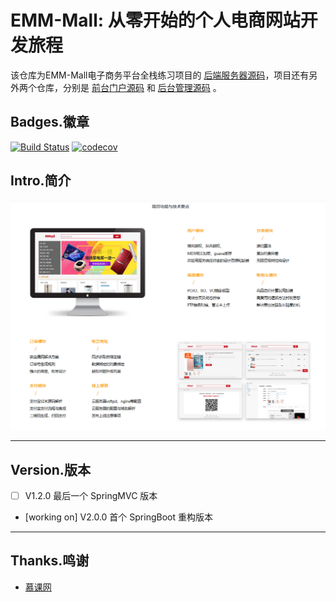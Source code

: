 # EMM-Mall: 从零开始的个人电商网站开发旅程

该仓库为EMM-Mall电子商务平台全栈练习项目的 [后端服务器源码](https://github.com/Emmettwoo/EMM-Mall-Backend)，项目还有另外两个仓库，分别是 [前台门户源码](https://github.com/Emmettwoo/EMM-Mall-Portal) 和 [后台管理源码](https://github.com/Emmettwoo/EMM-Mall-Manage) 。


## Badges.徽章

[![Build Status](https://www.travis-ci.com/Emmettwoo/EMM-Mall-Backend.svg?branch=refactor)](https://www.travis-ci.com/Emmettwoo/EMM-Mall-Backend)
[![codecov](https://codecov.io/gh/Emmettwoo/EMM-Mall-Backend/branch/refactor/graph/badge.svg?token=A8WH39GUKI)](https://codecov.io/gh/Emmettwoo/EMM-Mall-Backend)


## Intro.简介

![Features](/resources/Features.png)

[^图 Features.png]: 基于V1.0.0版本的项目功能图

---

## Version.版本

- [ ] V1.2.0 最后一个 SpringMVC 版本
- [working on] V2.0.0 首个 SpringBoot 重构版本

---

## Thanks.鸣谢

- [慕课网](https://coding.imooc.com/class/96.html)
